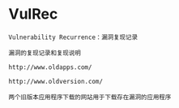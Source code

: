 # VulRec

  
  `Vulnerability Recurrence：漏洞复现记录`
    
    漏洞的复现记录和复现说明
  
    http://www.oldapps.com/
    
    http://www.oldversion.com/
    
    两个旧版本应用程序下载的网站用于下载存在漏洞的应用程序
  
